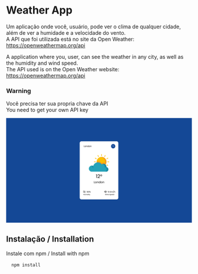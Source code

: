 # Weather App

Um aplicação onde você, usuário, pode ver o clima de qualquer cidade, além de ver a humidade e a velocidade do vento. \
A API que foi utilizada está no site da Open Weather: https://openweathermap.org/api

A application where you, user, can see the weather in any city, as well as the humidity and wind speed. \
The API used is on the Open Weather website: https://openweathermap.org/api

### Warning

Você precisa ter sua propria chave da API \
You need to get your own API key

![Weather App](./public/weatherApp.png)

## Instalação / Installation

Instale com npm / Install with npm

```bash
  npm install
```
